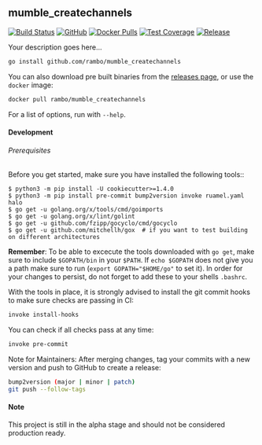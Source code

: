 ## mumble_createchannels

[![Build Status](https://travis-ci.com/rambo/mumble_createchannels.svg?branch=master)](https://travis-ci.com/rambo/mumble_createchannels)
[![GitHub](https://img.shields.io/github/license/rambo/mumble_createchannels)](https://github.com/rambo/mumble_createchannels)
 [![Docker Pulls](https://img.shields.io/docker/pulls/rambo/mumble_createchannels)](https://hub.docker.com/r/rambo/mumble_createchannels) [![Test Coverage](https://codecov.io/gh/rambo/mumble_createchannels/branch/master/graph/badge.svg)](https://codecov.io/gh/rambo/mumble_createchannels)
[![Release](https://img.shields.io/github/release/rambo/mumble_createchannels)](https://github.com/rambo/mumble_createchannels/releases/latest)

Your description goes here...


```bash
go install github.com/rambo/mumble_createchannels
```


You can also download pre built binaries from the [releases page](https://github.com/rambo/mumble_createchannels/releases), or use the `docker` image:

```bash
docker pull rambo/mumble_createchannels
```

For a list of options, run with `--help`.




#### Development

######  Prerequisites

Before you get started, make sure you have installed the following tools::

    $ python3 -m pip install -U cookiecutter>=1.4.0
    $ python3 -m pip install pre-commit bump2version invoke ruamel.yaml halo
    $ go get -u golang.org/x/tools/cmd/goimports
    $ go get -u golang.org/x/lint/golint
    $ go get -u github.com/fzipp/gocyclo/cmd/gocyclo
    $ go get -u github.com/mitchellh/gox  # if you want to test building on different architectures

**Remember**: To be able to excecute the tools downloaded with `go get`, 
make sure to include `$GOPATH/bin` in your `$PATH`.
If `echo $GOPATH` does not give you a path make sure to run
(`export GOPATH="$HOME/go"` to set it). In order for your changes to persist, 
do not forget to add these to your shells `.bashrc`.

With the tools in place, it is strongly advised to install the git commit hooks to make sure checks are passing in CI:
```bash
invoke install-hooks
```

You can check if all checks pass at any time:
```bash
invoke pre-commit
```

Note for Maintainers: After merging changes, tag your commits with a new version and push to GitHub to create a release:
```bash
bump2version (major | minor | patch)
git push --follow-tags
```

#### Note

This project is still in the alpha stage and should not be considered production ready.
